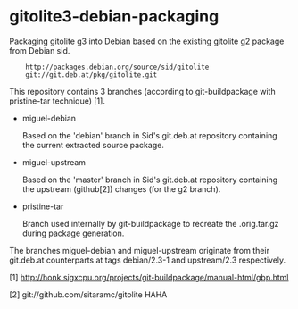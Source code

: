 gitolite3-debian-packaging
==========================

Packaging gitolite g3 into Debian based on the existing gitolite g2
package from Debian sid.

        http://packages.debian.org/source/sid/gitolite
        git://git.deb.at/pkg/gitolite.git

This repository contains 3 branches (according to git-buildpackage
with pristine-tar technique) [1].

*  miguel-debian

   Based on the 'debian' branch in Sid's git.deb.at repository
   containing the current extracted source package.

*  miguel-upstream

   Based on the 'master' branch in Sid's git.deb.at repository
   containing the upstream (github[2]) changes (for the g2 branch).

*  pristine-tar

   Branch used internally by git-buildpackage to recreate the
   .orig.tar.gz during package generation.

The branches miguel-debian and miguel-upstream originate from their
git.deb.at counterparts at tags debian/2.3-1 and upstream/2.3
respectively.



[1]
http://honk.sigxcpu.org/projects/git-buildpackage/manual-html/gbp.html

[2] git://github.com/sitaramc/gitolite
HAHA
